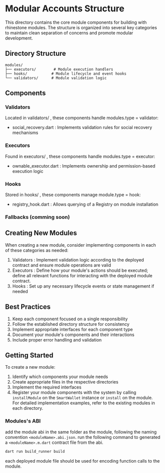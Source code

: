 # Modular Accounts Structure

This directory contains the core module components for building with rhinestone modules. The structure is organized into several key categories to maintain clean separation of concerns and promote modular development.

## Directory Structure

```plaintext
modules/
├── executors/        # Module execution handlers
├── hooks/           # Module lifecycle and event hooks
└── validators/      # Module validation logic
```

## Components

### Validators

Located in validators/ , these components handle modules.type = validator:

- social_recovery.dart : Implements validation rules for social recovery mechanisms

### Executors

Found in executors/ , these components handle modules.type = executor:

- ownable_executor.dart : Implements ownership and permission-based execution logic

### Hooks

Stored in hooks/ , these components manage module.type = hook:

- registry_hook.dart : Allows querying of a Registry on module installation

### Fallbacks (comming soon)

## Creating New Modules

When creating a new module, consider implementing components in each of these categories as needed:

1. Validators : Implement validation logic according to the deployed contract and ensure module operations are valid
2. Executors : Define how your module's actions should be executed; define all relevant functions for interacting with the deployed module contract.
3. Hooks : Set up any necessary lifecycle events or state management if needed

## Best Practices

1. Keep each component focused on a single responsibility
2. Follow the established directory structure for consistency
3. Implement appropriate interfaces for each component type
4. Document your module's components and their interactions
5. Include proper error handling and validation

## Getting Started

To create a new module:

1. Identify which components your module needs
2. Create appropriate files in the respective directories
3. Implement the required interfaces
4. Register your module components with the system by calling `installModule` on the `SmartWallet` instance or `install` on the module.
For detailed implementation examples, refer to the existing modules in each directory.

### Modules's ABI

add the module abi in the same folder as the module, following the naming convention `<moduleName>.abi.json`.
run the following command to generated a `<moduleName>.m.dart` contract file from the abi.

```bash
dart run build_runner build
```

each deployed module file should be used for encoding function calls to the module.
